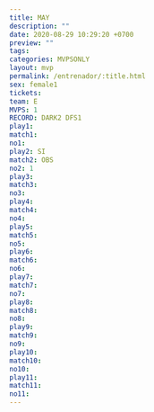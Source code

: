 ```yaml
---
title: MAY
description: ""
date: 2020-08-29 10:29:20 +0700
preview: ""
tags: 
categories: MVPSONLY
layout: mvp
permalink: /entrenador/:title.html
sex: female1
tickets: 
team: E
MVPS: 1
RECORD: DARK2 DFS1
play1: 
match1: 
no1: 
play2: SI
match2: OBS
no2: 1
play3: 
match3: 
no3: 
play4: 
match4: 
no4: 
play5: 
match5: 
no5: 
play6: 
match6: 
no6: 
play7: 
match7: 
no7: 
play8: 
match8: 
no8: 
play9: 
match9: 
no9: 
play10: 
match10: 
no10: 
play11: 
match11: 
no11:
---
```

